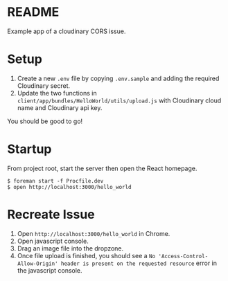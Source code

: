 # README

Example app of a cloudinary CORS issue.

# Setup

1. Create a new `.env` file by copying `.env.sample` and adding the required Cloudinary secret.
2. Update the two functions in `client/app/bundles/HelloWorld/utils/upload.js` with Cloudinary cloud name and Cloudinary api key.

You should be good to go!

# Startup

From project root, start the server then open the React homepage.

```
$ foreman start -f Procfile.dev
$ open http://localhost:3000/hello_world
```

# Recreate Issue

1. Open `http://localhost:3000/hello_world` in Chrome.
2. Open javascript console.
3. Drag an image file into the dropzone.
4. Once file upload is finished, you should see a `No 'Access-Control-Allow-Origin' header is present on the requested resource` error in the javascript console.



